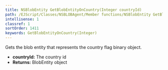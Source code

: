 ```yaml
---
title: NSBlobEntity GetBlobEntityOnCountry(Integer countryId)
path: /EJScript/Classes/NSBLOBAgent/Member functions/NSBlobEntity GetBlobEntityOnCountry(Integer p_0)
intellisense: 1
classref: 1
sortOrder: 1411
keywords: GetBlobEntityOnCountry(Integer)
---
```



Gets the blob entity that represents the country flag binary object.



* **countryId:** The country id
* **Returns:** BlobEntity object


